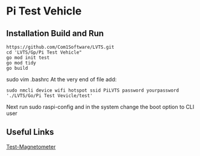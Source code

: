 # Pi Test Vehicle

## Installation Build and Run

```shell
https://github.com/Com1Software/LVTS.git
cd 'LVTS/Gp/Pi Test Vehicle"
go mod init test
go mod tidy
go build

```
sudo vim .bashrc
At the very end of file add:
```shell
sudo nmcli device wifi hotspot ssid PiLVTS password yourpassword
'./LVTS/Go/Pi Test Vevicle/test'

```
Next run sudo raspi-config and in the system change the boot option to CLI user


## Useful Links

[Test-Magnetometer](https://github.com/Com1Software/Test-Magnetometer)
